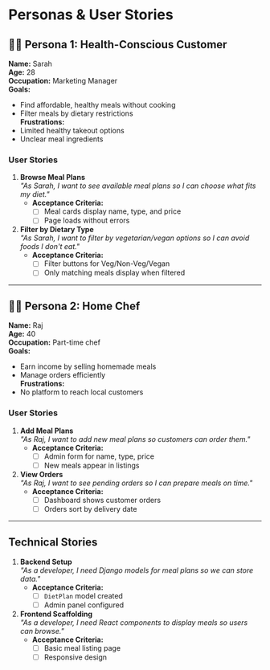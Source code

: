# Personas & User Stories
## 👩‍💼 Persona 1: Health-Conscious Customer
**Name:** Sarah  
**Age:** 28  
**Occupation:** Marketing Manager  
**Goals:**  
- Find affordable, healthy meals without cooking  
- Filter meals by dietary restrictions  
**Frustrations:**  
- Limited healthy takeout options  
- Unclear meal ingredients  

### User Stories
1. **Browse Meal Plans**  
   *"As Sarah, I want to see available meal plans so I can choose what fits my diet."*  
   - **Acceptance Criteria:**  
     - [ ] Meal cards display name, type, and price  
     - [ ] Page loads without errors  

2. **Filter by Dietary Type**  
   *"As Sarah, I want to filter by vegetarian/vegan options so I can avoid foods I don't eat."*  
   - **Acceptance Criteria:**  
     - [ ] Filter buttons for Veg/Non-Veg/Vegan  
     - [ ] Only matching meals display when filtered  

---

## 👨‍🍳 Persona 2: Home Chef
**Name:** Raj  
**Age:** 40  
**Occupation:** Part-time chef  
**Goals:**  
- Earn income by selling homemade meals  
- Manage orders efficiently  
**Frustrations:**  
- No platform to reach local customers  

### User Stories
1. **Add Meal Plans**  
   *"As Raj, I want to add new meal plans so customers can order them."*  
   - **Acceptance Criteria:**  
     - [ ] Admin form for name, type, price  
     - [ ] New meals appear in listings  

2. **View Orders**  
   *"As Raj, I want to see pending orders so I can prepare meals on time."*  
   - **Acceptance Criteria:**  
     - [ ] Dashboard shows customer orders  
     - [ ] Orders sort by delivery date  

---

## Technical Stories
1. **Backend Setup**  
   *"As a developer, I need Django models for meal plans so we can store data."*  
   - **Acceptance Criteria:**  
     - [ ] `DietPlan` model created  
     - [ ] Admin panel configured  

2. **Frontend Scaffolding**  
   *"As a developer, I need React components to display meals so users can browse."*  
   - **Acceptance Criteria:**  
     - [ ] Basic meal listing page  
     - [ ] Responsive design  
